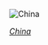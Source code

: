 
![China](https://www.gstatic.com/prettyearth/assets/full/1831.jpg)

*[China](https://www.google.com/maps/@29.76976,86.863532,16z/data=!3m1!1e3)*
